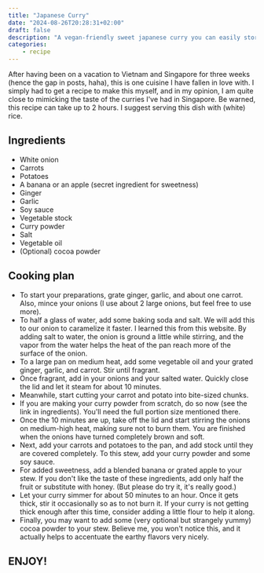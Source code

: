 ```yaml
---
title: "Japanese Curry"
date: "2024-08-26T20:28:31+02:00"
draft: false
description: "A vegan-friendly sweet japanese curry you can easily store for later"
categories: 
    - recipe
---
```

After having been on a vacation to Vietnam and Singapore for three weeks (hence the gap in posts, haha), this is one cuisine I have fallen in love with. I simply had to get a recipe to make this myself, and in my opinion, I am quite close to mimicking the taste of the curries I've had in Singapore. Be warned, this recipe can take up to 2 hours. I suggest serving this dish with (white) rice.

## Ingredients

- White onion
- Carrots
- Potatoes
- A banana or an apple (secret ingredient for sweetness)
- Ginger
- Garlic
- Soy sauce
- Vegetable stock
- Curry powder
- Salt
- Vegetable oil
- (Optional) cocoa powder

## Cooking plan

- To start your preparations, grate ginger, garlic, and about one carrot. Also, mince your onions (I use about 2 large onions, but feel free to use more).
- To half a glass of water, add some baking soda and salt. We will add this to our onion to caramelize it faster. I learned this from this website. By adding salt to water, the onion is ground a little while stirring, and the vapor from the water helps the heat of the pan reach more of the surface of the onion.
- To a large pan on medium heat, add some vegetable oil and your grated ginger, garlic, and carrot. Stir until fragrant.
- Once fragrant, add in your onions and your salted water. Quickly close the lid and let it steam for about 10 minutes.
- Meanwhile, start cutting your carrot and potato into bite-sized chunks.
- If you are making your curry powder from scratch, do so now (see the link in ingredients). You'll need the full portion size mentioned there.
- Once the 10 minutes are up, take off the lid and start stirring the onions on medium-high heat, making sure not to burn them. You are finished when the onions have turned completely brown and soft.
- Next, add your carrots and potatoes to the pan, and add stock until they are covered completely. To this stew, add your curry powder and some soy sauce.
- For added sweetness, add a blended banana or grated apple to your stew. If you don't like the taste of these ingredients, add only half the fruit or substitute with honey. (But please do try it, it's really good.)
- Let your curry simmer for about 50 minutes to an hour. Once it gets thick, stir it occasionally so as to not burn it. If your curry is not getting thick enough after this time, consider adding a little flour to help it along.
- Finally, you may want to add some (very optional but strangely yummy) cocoa powder to your stew. Believe me, you won't notice this, and it actually helps to accentuate the earthy flavors very nicely.

## ENJOY!
